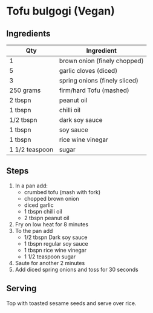 # Tofu bulgogi (Vegan)

## Ingredients

Qty|Ingredient
-|-
1|brown onion (finely chopped)
5|garlic cloves (diced)
3|spring onions (finely sliced)
250 grams|firm/hard Tofu (mashed)
2 tbspn|peanut oil
1 tbspn|chilli oil
1/2 tbspn|dark soy sauce
1 tbspn|soy sauce
1 tbspn|rice wine vinegar
1 1/2 teaspoon|sugar


## Steps
1. In a pan add:
    - crumbed tofu (mash with fork)
    - chopped brown onion
    - diced garlic
    - 1 tbspn chilli oil
    - 2 tbspn peanut oil
2. Fry on low heat for 8 minutes
3. To the pan add 
    - 1/2 tbspn Dark soy sauce
    - 1 tbspn regular soy sauce
    - 1 tbspn rice wine vinegar
    - 1 1/2 teaspoon sugar
4. Saute for another 2 minutes
5. Add diced spring onions and toss for 30 seconds

## Serving
Top with toasted sesame seeds and serve over rice.
